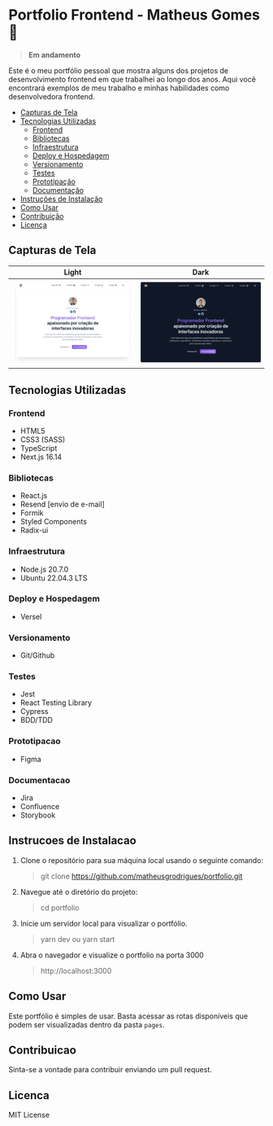 # Portfolio Frontend - Matheus Gomes 🚀

> **Em andamento**

Este é o meu portfólio pessoal que mostra alguns dos projetos de desenvolvimento frontend em que trabalhei ao longo dos anos. Aqui você encontrará exemplos de meu trabalho e minhas habilidades como desenvolvedora frontend.

- [Capturas de Tela](#capturas-de-tela-ou-demonstração) 
- [Tecnologias Utilizadas](#tecnologias-utilizadas) 
    - [Frontend](#frontend)
    - [Bibliotecas](#bibliotecas)
    - [Infraestrutura](#infraestrutura)
    - [Deploy e Hospedagem](#deploy-e-hospedagem)
    - [Versionamento](#versionamento)
    - [Testes](#testes)
    - [Prototipação](#prototipacao)
    - [Documentação](#documentacao)
- [Instruções de Instalação](#instrucoes-de-instalacao) 
- [Como Usar](#como-usar) 
- [Contribuição](#contribuicao) 
- [Licença](#licenca)

## Capturas de Tela

| Light                                       | Dark                                      |
| ------------------------------------------- | ----------------------------------------- |
| ![desktop-light](/readme/desktop-light.png) | ![desktop-dark](/readme/desktop-dark.png) |

## Tecnologias Utilizadas

### Frontend

- HTML5
- CSS3 (SASS)
- TypeScript
- Next.js 16.14

### Bibliotecas

- React.js
- Resend [envio de e-mail]
- Formik
- Styled Components
- Radix-ui

### Infraestrutura

- Node.js 20.7.0
- Ubuntu 22.04.3 LTS

### Deploy e Hospedagem

- Versel

### Versionamento

- Git/Github

### Testes

- Jest
- React Testing Library
- Cypress
- BDD/TDD

### Prototipacao

- Figma

### Documentacao

- Jira
- Confluence
- Storybook

## Instrucoes de Instalacao

1. Clone o repositório para sua máquina local usando o seguinte comando:

   > git clone https://github.com/matheusgrodrigues/portfolio.git

2. Navegue até o diretório do projeto:

   > cd portfolio

3. Inicie um servidor local para visualizar o portfólio.

   > yarn dev ou yarn start

4. Abra o navegador e visualize o portfolio na porta 3000
   > http://localhost:3000

## Como Usar

Este portfólio é simples de usar. Basta acessar as rotas disponíveis que podem ser visualizadas dentro da pasta `pages`.

## Contribuicao

Sinta-se a vontade para contribuir enviando um pull request.

## Licenca

MIT License
